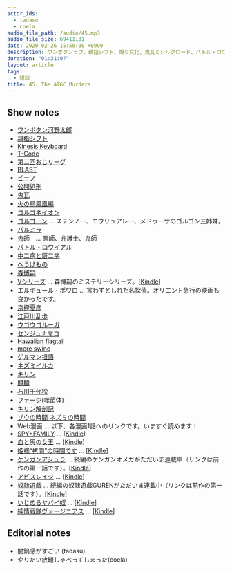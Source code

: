 ```yaml
---
actor_ids:
  - tadasu
  - coela
audio_file_path: /audio/45.mp3
audio_file_size: 69411131
date: 2020-02-26 15:50:00 +0900
description: ワンボタンラブ、親指シフト、煽り文化、鬼瓦とシルクロード、バトル・ロワイアルのオレ設定、江戸時代の厨二病、ATGC殺人事件、イルカとセンジュナマコ、キリンと染色体、Web漫画カレンダー、学会の質疑応答について話しました。
duration: "01:31:07"
layout: article
tags: 
  - 雑談
title: 45. The ATGC Murders
---
```


## Show notes
- [ワンボタン河野太郎](https://twitter.com/nillpo/status/1181928772150296578)
- [親指シフト](https://ja.wikipedia.org/wiki/%E8%A6%AA%E6%8C%87%E3%82%B7%E3%83%95%E3%83%88)
- [Kinesis Keyboard](https://kinesis-ergo.com/)
- [T-Code](https://en.wikipedia.org/wiki/T-code)
- [第二回おじリーグ](https://www.youtube.com/watch?v=Q4ejA4XPnJk)
- [BLAST](https://blast.ncbi.nlm.nih.gov/Blast.cgi)
- [ビーフ](https://block.fm/news/Beef_hiphop)
- [公開処刑](https://ja.wikipedia.org/wiki/%E6%9C%80%E7%B5%82%E5%85%B5%E5%99%A8_(%E3%82%A2%E3%83%AB%E3%83%90%E3%83%A0))
- [鬼瓦](https://ja.wikipedia.org/wiki/%E9%AC%BC%E7%93%A6)
- [火の鳥鳳凰編](https://tezukaosamu.net/jp/manga/397.html)
- [ゴルゴネイオン](https://ja.wikipedia.org/wiki/%E3%82%B4%E3%83%AB%E3%82%B4%E3%83%8D%E3%82%A4%E3%82%AA%E3%83%B3)
- [ゴルゴーン](https://ja.wikipedia.org/wiki/%E3%82%B4%E3%83%AB%E3%82%B4%E3%83%BC%E3%83%B3) ... ステンノー、エウリュアレー、メドゥーサのゴルゴン三姉妹。
- [パルミラ](https://ja.wikipedia.org/wiki/%E3%83%91%E3%83%AB%E3%83%9F%E3%83%A9)
- 鬼師　...  医師、弁護士、鬼師
- [バトル・ロワイアル](https://www.amazon.co.jp/dp/B00005LPFK/?tag=researchatf04-22)
- [中二病と厨二病](https://ja.wikipedia.org/wiki/%E4%B8%AD%E4%BA%8C%E7%97%85)
- [へうげもの](https://www.amazon.co.jp/dp/B009KYBZPG/?tag=researchatf04-22)
- [森博嗣](https://ja.wikipedia.org/wiki/%E6%A3%AE%E5%8D%9A%E5%97%A3)
- [Vシリーズ](http://kodanshabunko.com/morihiroshi/Vseries.html) ... 森博嗣のミステリーシリーズ。\[[Kindle](https://www.amazon.co.jp/dp/B0721MJGJ6/?tag=researchatf04-22)\]
- エルキュール・ポワロ ... 言わずとしれた名探偵。オリエント急行の映画も良かったです。
- [京極夏彦](http://www.osawa-office.co.jp/write/kyogoku.html)
- [江戸川乱歩](https://ja.wikipedia.org/wiki/%E6%B1%9F%E6%88%B8%E5%B7%9D%E4%B9%B1%E6%AD%A9)
- [ウゴウゴルーガ](http://www.ugougo.cc/)
- [センジュナマコ](http://karapaia.com/archives/52167973.html)
- [Hawaiian flagtail](https://en.wikipedia.org/wiki/Hawaiian_flagtail)
- [mere swine](https://en.wiktionary.org/wiki/mereswine)
- [ゲルマン祖語](https://ja.wikipedia.org/wiki/%E3%82%B2%E3%83%AB%E3%83%9E%E3%83%B3%E7%A5%96%E8%AA%9E)
- [ネズミイルカ](https://ja.wikipedia.org/wiki/%E3%83%8D%E3%82%BA%E3%83%9F%E3%82%A4%E3%83%AB%E3%82%AB)
- [キリン](https://ja.wikipedia.org/wiki/%E3%82%AD%E3%83%AA%E3%83%B3)
- [麒麟](https://ja.wikipedia.org/wiki/%E9%BA%92%E9%BA%9F)
- [石川千代松](https://ja.wikipedia.org/wiki/%E7%9F%B3%E5%B7%9D%E5%8D%83%E4%BB%A3%E6%9D%BE)
- [ファージ(噬菌体)](https://zh.wikipedia.org/wiki/%E5%99%AC%E8%8F%8C%E4%BD%93)
- [キリン解剖記](https://www.amazon.co.jp/dp/4816366792/?tag=researchatf04-22)
- [ゾウの時間 ネズミの時間](https://www.amazon.co.jp/dp/4121010876/?tag=researchatf04-22)
- Web漫画 ... 以下、各漫画1話へのリンクです。いますぐ読めます！
- [SPY×FAMILY](https://shonenjumpplus.com/episode/10834108156648240735) ... \[[Kindle](https://www.amazon.co.jp/gp/product/B07XTRK2SQ/?tag=researchatf04-22)\]
- [血と灰の女王](https://urasunday.com/title/243/25398) ... \[[Kindle](https://www.amazon.co.jp/gp/product/B074CKX3ZV/?tag=researchatf04-22)\]
- [姫様“拷問”の時間です](https://urasunday.com/title/243/25398) ... \[[Kindle](https://www.amazon.co.jp/gp/product/B084Z5JWK5/?tag=researchatf04-22)\]
- [ケンガンアシュラ](https://urasunday.com/title/3/122) ... 続編のケンガンオメガがただいま連載中（リンクは前作の第一話です）。\[[Kindle](https://www.amazon.co.jp/gp/product/B08175TF3W/?tag=researchatf04-22)\]
- [アビスレイジ](https://shonenjumpplus.com/episode/10834108156630906580) ... \[[Kindle](https://www.amazon.co.jp/gp/product/B07PGK4N38/?tag=researchatf04-22)\]
- [奴隷遊戯](https://shonenjumpplus.com/episode/13932016480028904016) ... 続編の奴隷遊戯GURENがただいま連載中（リンクは前作の第一話です）。\[[Kindle](https://www.amazon.co.jp/gp/product/B078MLWMPR/?tag=researchatf04-22)\]
- [いじめるヤバイ奴](https://pocket.shonenmagazine.com/episode/10834108156633701443) ... \[[Kindle](https://www.amazon.co.jp/gp/product/B07XTRG6QS/?tag=researchatf04-22)\]
- [純情戦隊ヴァージニアス](https://shonenjumpplus.com/episode/10834108156652687570)  ... \[[Kindle](https://www.amazon.co.jp/dp/B07YG413G9/?tag=researchatf04-22)\]

## Editorial notes
- 闇鍋感がすごい (tadasu)
- やりたい放題しゃべってしまった(coela)

